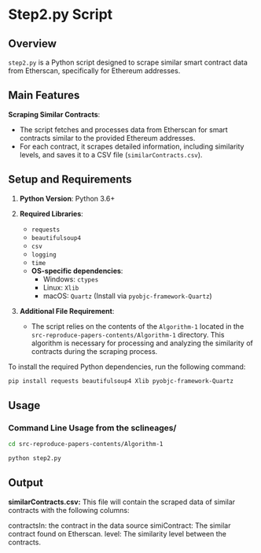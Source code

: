 # Step2.py Script

## Overview

`step2.py` is a Python script designed to scrape similar smart contract data from Etherscan, specifically for Ethereum addresses.

## Main Features

 **Scraping Similar Contracts**: 
   - The script fetches and processes data from Etherscan for smart contracts similar to the provided Ethereum addresses.
   - For each contract, it scrapes detailed information, including similarity levels, and saves it to a CSV file (`similarContracts.csv`).

## Setup and Requirements

1. **Python Version**: Python 3.6+
2. **Required Libraries**:
   - `requests`
   - `beautifulsoup4`
   - `csv`
   - `logging`
   - `time`
   - **OS-specific dependencies**:
     - Windows: `ctypes`
     - Linux: `Xlib`
     - macOS: `Quartz` (Install via `pyobjc-framework-Quartz`)

3. **Additional File Requirement**: 
   - The script relies on the contents of the `Algorithm-1` located in the `src-reproduce-papers-contents/Algorithm-1` directory. This algorithm is necessary for processing and analyzing the similarity of contracts during the scraping process.
   
To install the required Python dependencies, run the following command:

```bash
pip install requests beautifulsoup4 Xlib pyobjc-framework-Quartz
```

## Usage

### Command Line Usage from the sclineages/
```bash
cd src-reproduce-papers-contents/Algorithm-1
```
```bash
python step2.py 
```

## Output
**similarContracts.csv:** This file will contain the scraped data of similar contracts with the following columns:

contractsIn: the contract in the data source
simiContract: The similar contract found on Etherscan.
level: The similarity level between the contracts.
